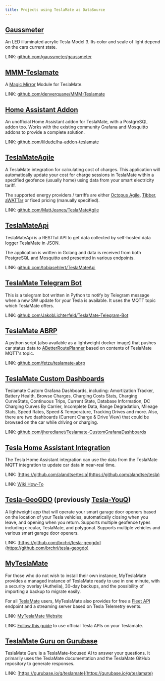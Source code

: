 ```yaml
---
title: Projects using TeslaMate as DataSource
---
```


## [Gaussmeter](https://github.com/gaussmeter/gaussmeter)

An LED illuminated acrylic Tesla Model 3. Its color and scale of light depend on the cars current state.

LINK: [github.com/gaussmeter/gaussmeter](https://github.com/gaussmeter/gaussmeter)

## [MMM-Teslamate](https://github.com/denverquane/MMM-Teslamate)

A [Magic Mirror](https://magicmirror.builders/) Module for TeslaMate.

LINK: [github.com/denverquane/MMM-Teslamate](https://github.com/denverquane/MMM-Teslamate)

## [Home Assistant Addon](https://github.com/lildude/ha-addon-teslamate)

An unofficial Home Assistant addon for TeslaMate, with a PostgreSQL addon too. Works with the existing community Grafana and Mosquitto addons to provide a complete solution.

LINK: [github.com/lildude/ha-addon-teslamate](https://github.com/lildude/ha-addon-teslamate)

## [TeslaMateAgile](https://github.com/MattJeanes/TeslaMateAgile)

A TeslaMate integration for calculating cost of charges. This application will automatically update your cost for charge sessions in TeslaMate within a specified geofence (usually home) using data from your smart electricity tariff.

The supported energy providers / tarriffs are either [Octopus Agile](https://octopus.energy/agile/), [Tibber](https://tibber.com/en/), [aWATTar](https://www.awattar.de/) or fixed pricing (manually specified).

LINK: [github.com/MattJeanes/TeslaMateAgile](https://github.com/MattJeanes/TeslaMateAgile)

## [TeslaMateApi](https://github.com/tobiasehlert/teslamateapi)

TeslaMateApi is a RESTful API to get data collected by self-hosted data logger TeslaMate in JSON.

The application is written in Golang and data is received from both PostgreSQL and Mosquitto and presented in various endpoints.

LINK: [github.com/tobiasehlert/TeslaMateApi](https://github.com/tobiasehlert/teslamateapi)

## [TeslaMate Telegram Bot](https://github.com/JakobLichterfeld/TeslaMate-Telegram-Bot)

This is a telegram bot written in Python to notify by Telegram message when a new SW update for your Tesla is available. It uses the MQTT topic which TeslaMate offers.

LINK: [github.com/JakobLichterfeld/TeslaMate-Telegram-Bot](https://github.com/JakobLichterfeld/TeslaMate-Telegram-Bot)

## [TeslaMate ABRP](https://fetzu.github.io/teslamate-abrp/)

A python script (also available as a lightweight docker image) that pushes car status data to [ABetterRoutePlanner](https://abetterrouteplanner.com) based on contents of TeslaMate MQTT's topic.

LINK: [github.com/fetzu/teslamate-abrp](https://github.com/fetzu/teslamate-abrp)

## [TeslaMate Custom Dashboards](https://github.com/jheredianet/Teslamate-CustomGrafanaDashboards)

Teslamate Custom Grafana Dashboards, including: Amortization Tracker, Battery Health, Browse Charges, Charging Costs Stats, Charging CurveStats, Continuous Trips, Current State, Database Information, DC Charging Curves By Carrier, Incomplete Data, Range Degradation, Mileage Stats, Speed Rates, Speed & Temperature, Tracking Drives and more.
Also, there are two dashboards (Current Charge & Drive View) that could be browsed on the car while driving or charging.

LINK: [github.com/jheredianet/Teslamate-CustomGrafanaDashboards](https://github.com/jheredianet/Teslamate-CustomGrafanaDashboards)

## [Tesla Home Assistant Integration](https://github.com/alandtse/tesla)

The Tesla Home Assistant integration can use the data from the TeslaMate MQTT integration to update car data in near-real time.

LINK: [https://github.com/alandtse/tesla](https://github.com/alandtse/tesla)

LINK: [Wiki How-To](https://github.com/alandtse/tesla/wiki/Teslamate-MQTT-Integration)

## [Tesla-GeoGDO](https://github.com/brchri/tesla-geogdo) (previously [Tesla-YouQ](https://github.com/brchri/tesla-youq))

A lightweight app that will operate your smart garage door openers based on the location of your Tesla vehicles, automatically closing when you leave, and opening when you return. Supports multiple geofence types including circular, TeslaMate, and polygonal. Supports multiple vehicles and various smart garage door openers.

LINK: [https://github.com/brchri/tesla-geogdo](https://github.com/brchri/tesla-geogdo)

## [MyTeslaMate](https://www.myteslamate.com)

For those who do not wish to install their own instance, MyTeslaMate provides a managed instance of TeslaMate ready to use in one minute, with a security overlay (Authelia), 30-day backups, and the possibility of importing a backup to migrate easily.

For all [TeslaMate](https://www.myteslamate.com) users, MyTeslaMate also provides for free a [Fleet API](https://app.myteslamate.com/fleet) endpoint and a streaming server based on Tesla Telemetry events.

LINK: [MyTeslaMate Website](https://www.myteslamate.com)

LINK: [Follow this guide](/docs/guides/api#myteslamate-fleet-api) to use official Tesla APIs on your Teslamate.

## [TeslaMate Guru on Gurubase](https://gurubase.io/g/teslamate)

TeslaMate Guru is a TeslaMate-focused AI to answer your questions. It primarily uses the TeslaMate documentation and the TeslaMate GitHub repository to generate responses.

LINK: [https://gurubase.io/g/teslamate](https://gurubase.io/g/teslamate)
